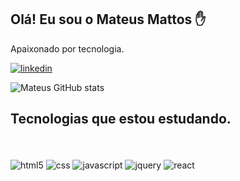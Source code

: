 ## Olá! Eu sou o Mateus Mattos ✋
Apaixonado por tecnologia.
<br>

[![linkedin](https://img.shields.io/badge/LinkedIn-0077B5?style=for-the-badge&logo=linkedin&logoColor=white)](http://linkedin.com.br)

![Mateus GitHub stats](https://github-readme-stats.vercel.app/api?username=MateusMMattos&show_icons=true&theme=radical)

## Tecnologias que estou estudando.
<br/>
<div style="display: inline_block"><br/>
    <img align="center" alt="html5" src="https://img.shields.io/badge/HTML5-E34F26?style=for-the-badge&logo=html5&logoColor=white">
    <img align="center" alt="css" src="https://img.shields.io/badge/CSS3-1572B6?style=for-the-badge&logo=css3&logoColor=white">
    <img align="center" alt="javascript" src="https://img.shields.io/badge/JavaScript-323330?style=for-the-badge&logo=javascript&logoColor=F7DF1E">
    <img align="center" alt="jquery" src="https://img.shields.io/badge/jQuery-0769AD?style=for-the-badge&logo=jquery&logoColor=white">
    <img align="center" alt="react" src="https://img.shields.io/badge/React-20232A?style=for-the-badge&logo=react&logoColor=61DAFB">
</div> 
